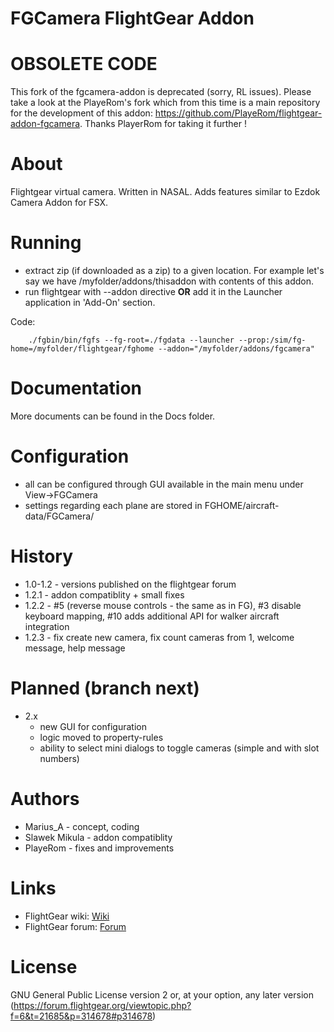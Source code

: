FGCamera FlightGear Addon
=========================

# OBSOLETE CODE

This fork of the fgcamera-addon is deprecated (sorry, RL issues). Please take a look at the PlayeRom's fork which from this time is a main repository for the development of this addon: https://github.com/PlayeRom/flightgear-addon-fgcamera. Thanks PlayerRom for taking it further !

# About

Flightgear virtual camera. Written in NASAL. Adds features similar to Ezdok Camera Addon for FSX.

# Running

- extract zip (if downloaded as a zip) to a given location. For example let's
  say we have /myfolder/addons/thisaddon with contents of this addon.
- run flightgear with --addon directive **OR** add it in the Launcher application
  in 'Add-On' section.

Code:
```
    ./fgbin/bin/fgfs --fg-root=./fgdata --launcher --prop:/sim/fg-home=/myfolder/flightgear/fghome --addon="/myfolder/addons/fgcamera"
```

# Documentation

More documents can be found in the Docs folder.

# Configuration

- all can be configured through GUI available in the main menu under View->FGCamera
- settings regarding each plane are stored in FGHOME/aircraft-data/FGCamera/<plane name>

# History

- 1.0-1.2 - versions published on the flightgear forum
- 1.2.1 - addon compatiblity + small fixes
- 1.2.2 - #5 (reverse mouse controls - the same as in FG), #3 disable <space> keyboard mapping, #10 adds additional API for walker aircraft integration
- 1.2.3 - fix create new camera, fix count cameras from 1, welcome message, help message

# Planned (branch next)

- 2.x
  - new GUI for configuration
  - logic moved to property-rules
  - ability to select mini dialogs to toggle cameras (simple and with slot numbers)

# Authors

- Marius_A - concept, coding
- Slawek Mikula - addon compatiblity
- PlayeRom - fixes and improvements

# Links

- FlightGear wiki: [Wiki](http://wiki.flightgear.org/FGCamera)
- FlightGear forum: [Forum](https://forum.flightgear.org/viewtopic.php?f=6&t=21685)

# License

GNU General Public License version 2 or, at your option, any later version
(https://forum.flightgear.org/viewtopic.php?f=6&t=21685&p=314678#p314678)
